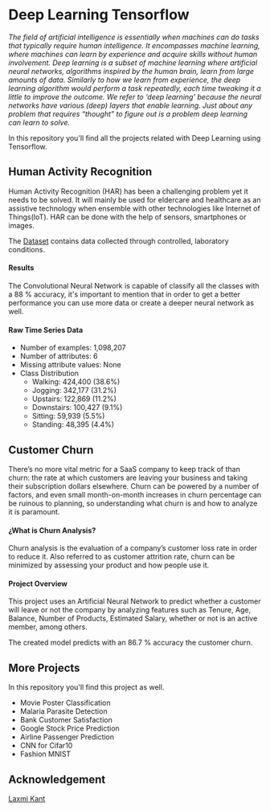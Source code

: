 # Deep Learning Tensorflow

_The field of artificial intelligence is essentially when machines can do tasks that typically require human intelligence. It encompasses machine learning, where machines can learn by experience and acquire skills without human involvement. Deep learning is a subset of machine learning where artificial neural networks, algorithms inspired by the human brain, learn from large amounts of data. Similarly to how we learn from experience, the deep learning algorithm would perform a task repeatedly, each time tweaking it a little to improve the outcome. We refer to ‘deep learning’ because the neural networks have various (deep) layers that enable learning. Just about any problem that requires “thought” to figure out is a problem deep learning can learn to solve._

In this repository you'll find all the projects related with Deep Learning using Tensorflow.

## Human Activity Recognition

Human Activity Recognition (HAR) has been a challenging problem yet it needs to be solved. It will mainly be used for eldercare and healthcare as an assistive technology when ensemble with other technologies like Internet of Things(IoT). HAR can be done with the help of sensors, smartphones or images.

The [Dataset](https://www.cis.fordham.edu/wisdm/dataset.php) contains data collected through controlled, laboratory conditions.

#### Results

The Convolutional Neural Network is capable of classify all the classes with a 88 % accuracy, it's important to mention that in order to get a better performance you can use more data or create a deeper neural network as well.

#### Raw Time Series Data
* Number of examples: 1,098,207
* Number of attributes: 6
* Missing attribute values: None
* Class Distribution
    * Walking: 424,400 (38.6%)
    * Jogging: 342,177 (31.2%)
    * Upstairs: 122,869 (11.2%)
    * Downstairs: 100,427 (9.1%)
    * Sitting: 59,939 (5.5%)
    * Standing: 48,395 (4.4%)
 
## Customer Churn

There’s no more vital metric for a SaaS company to keep track of than churn: the rate at which customers are leaving your business and taking their subscription dollars elsewhere. Churn can be powered by a number of factors, and even small month-on-month increases in churn percentage can be ruinous to planning, so understanding what churn is and how to analyze it is paramount.

#### ¿What is Churn Analysis?

Churn analysis is the evaluation of a company’s customer loss rate in order to reduce it. Also referred to as customer attrition rate, churn can be minimized by assessing your product and how people use it.

#### Project Overview

This project uses an Artificial Neural Network to predict whether a customer will leave or not the company by analyzing features such as Tenure, Age, Balance, Number of Products, Estimated Salary, whether or not is an active member, among others.

The created model predicts with an 86.7 % accuracy the customer churn.

## More Projects

In this repository you'll find this project as well.

* Movie Poster Classification
* Malaria Parasite Detection
* Bank Customer Satisfaction
* Google Stock Price Prediction
* Airline Passenger Prediction
* CNN for Cifar10
* Fashion MNIST

## Acknowledgement

[Laxmi Kant](https://github.com/laxmimerit)
